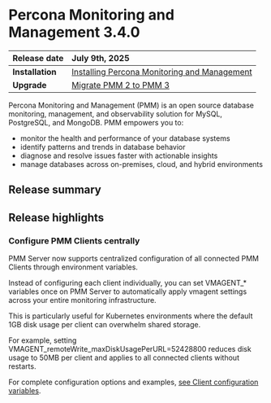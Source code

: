# Percona Monitoring and Management 3.4.0 

| **Release date** | July 9th, 2025                                                                                  |
| ----------------- | :---------------------------------------------------------------------------------------------- |
| **Installation** | [Installing Percona Monitoring and Management](../quickstart/quickstart.md) |
| **Upgrade**| [Migrate PMM 2 to PMM 3](../pmm-upgrade/migrating_from_pmm_2.md) |

Percona Monitoring and Management (PMM) is an open source database monitoring, management, and observability solution for MySQL, PostgreSQL, and MongoDB. PMM empowers you to: 

- monitor the health and performance of your database systems
- identify patterns and trends in database behavior
- diagnose and resolve issues faster with actionable insights
- manage databases across on-premises, cloud, and hybrid environments

## Release summary
## Release highlights

### Configure PMM Clients centrally

PMM Server now supports centralized configuration of all connected PMM Clients through environment variables. 

Instead of configuring each client individually, you can set VMAGENT_* variables once on PMM Server to automatically apply vmagent settings across your entire monitoring infrastructure. 

This is particularly useful for Kubernetes environments where the default 1GB disk usage per client can overwhelm shared storage. 

For example, setting VMAGENT_remoteWrite_maxDiskUsagePerURL=52428800 reduces disk usage to 50MB per client and applies to all connected clients without restarts.

For complete configuration options and examples, [see Client configuration variables](../install-pmm/install-pmm-server/deployment-options/docker/env_var.md#configure-pmm-clients-with-environment-variables).